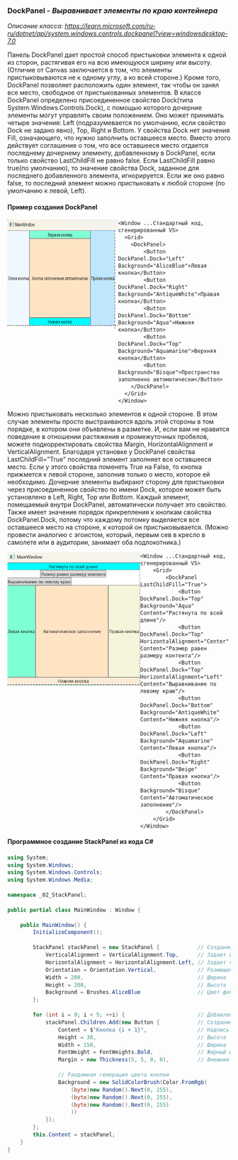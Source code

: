 ### DockPanel - *Выравнивает элементы по краю контейнера*

*Описание класса: https://learn.microsoft.com/ru-ru/dotnet/api/system.windows.controls.dockpanel?view=windowsdesktop-7.0*

Панель DockPanel дает простой способ пристыковки элемента к одной из сторон, растягивая его на всю имеющуюся ширину или высоту. (Отличие от Canvas заключается в том, что элементы пристыковываются не к одному углу, а ко всей стороне.) Кроме того, DockPanel позволяет расположить один элемент, так чтобы он занял все место, свободное от пристыкованных элементов.
В классе DockPanel определено присоединенное свойство Dock(типа System.Windows.Controls.Dock), с помощью которого дочерние элементы могут управлять своим положением. Оно может принимать четыре значения: Left (подразумевается по умолчанию, если свойство Dock не задано явно), Top, Right и Bottom. У свойства Dock нет значения Fill, означающего, что нужно заполнить оставшееся место.
Вместо этого действует соглашение о том, что все оставшееся место отдается последнему дочернему элементу, добавленному в DockPanel, если только свойство LastChildFill не равно false. Если LastChildFill равно true(по умолчанию), то значение свойства Dock, заданное для последнего добавленного элемента, игнорируется. Если же оно равно false, то последний элемент можно пристыковать к любой стороне (по умолчанию к левой, Left).

#### Пример создания DockPanel
<img align="left" width="250" height="250" src="img/DockPanel1.png" alt="Пример работы данного кода"/>

~~~XAML
<Window ...Стандартный код, сгенерированный VS>
  <Grid>
    <DockPanel>
        <Button DockPanel.Dock="Left" Background="AliceBlue">Левая кнопка</Button>
        <Button DockPanel.Dock="Right" Background="AntiqueWhite">Правая кнопка</Button>
        <Button DockPanel.Dock="Bottom" Background="Aqua">Нижняя кнопка</Button>
        <Button DockPanel.Dock="Top" Background="Aquamarine">Верхняя кнопка</Button>
        <Button Background="Bisque">Пространство заполненно автоматически</Button>
    </DockPanel>
  </Grid>
</Window>
~~~

Можно пристыковать несколько элементов к одной стороне. В этом случае элементы просто выстраиваются вдоль этой стороны в том порядке, в котором они объявлены в разметке. И, если вам не нравится поведение в отношении растяжения и промежуточных пробелов, можете подкорректировать свойства Margin, HorizontalAlignment и VerticalAlignment.
Благодаря установке у DockPanel свойства LastChildFill="True" последний элемент заполняет все оставшееся место. Если у этого свойства поменять True на False, то кнопка прижмется к левой стороне, заполнив только о место, которое ей необходимо.
Дочерние элементы выбирают сторону для пристыковки через присоединенное свойство по имени Dock, которое может быть установлено в Left, Right, Top или Bottom. Каждый элемент, помещаемый внутри DockPanel, автоматически получает это свойство. 
Также имеет значение порядок прикрепления к кнопкам свойства DockPanel.Dock, потому что каждому потомку выделяется все оставшееся место на стороне, к которой он пристыковывается. (Можно провести аналогию с эгоистом, который, первым сев в кресло в самолете или в аудитории, занимает оба подлокотника.)

<img align="left" width="300" height="300" src="img/DockPanel2.png" alt="Пример работы данного кода"/>

~~~XAML
<Window ...Стандартный код, сгенерированный VS>
    <Grid>
        <DockPanel LastChildFill="True">
            <Button DockPanel.Dock="Top" Background="Aqua" Content="Растянута по всей длине"/>
            <Button DockPanel.Dock="Top" HorizontalAlignment="Center" Content="Размер равен размеру контента"/>
            <Button DockPanel.Dock="Top" HorizontalAlignment="Left" Content="Выравнивание по левому краю"/>
            <Button DockPanel.Dock="Bottom" Background="AntiqueWhite" Content="Нижняя кнопка"/>
            <Button DockPanel.Dock="Left" Background="Aquamarine" Content="Левая кнопка"/>
            <Button DockPanel.Dock="Right" Background="Beige" Content="Правая кнопка"/>
            <Button Background="Bisque" Content="Автоматическое заполнение"/>
        </DockPanel>
    </Grid>
</Window>
~~~

#### Программное создание StackPanel из кода C#
~~~C#
using System;
using System.Windows;
using System.Windows.Controls;
using System.Windows.Media;

namespace _02_StackPanel;

public partial class MainWindow : Window {

    public MainWindow() {
        InitializeComponent();

        StackPanel stackPanel = new StackPanel {            // Создание объекта стек-панель
            VerticalAlignment = VerticalAlignment.Top,      // Задает вертикальное выравнивание
            HorizontalAlignment = HorizontalAlignment.Left, // Задает горизонтальное выравнивание
            Orientation = Orientation.Vertical,             // Размещение элементов внутри стек панели
            Width = 200,                                    // Ширина
            Height = 200,                                   // Высота
            Background = Brushes.AliceBlue                  // Цвет фона
        };

        for (int i = 0; i < 5; ++i) {                       // Добавление 5 кнопок в стек панель
            stackPanel.Children.Add(new Button {            // Создание кнопки
                Content = $"Кнопка {i + 1}",                // Надпись на кнопке
                Height = 30,                                // Высота
                Width = 150,                                // Ширина
                FontWeight = FontWeights.Bold,              // Жирный шрифт
                Margin = new Thickness(5, 5, 0, 0),         // Внешние отступы left,top,r,b

                // Рандомная генерация цвета кнопки
                Background = new SolidColorBrush(Color.FromRgb(
                    (byte)new Random().Next(0, 255),
                    (byte)new Random().Next(0, 255),
                    (byte)new Random().Next(0, 255)
                    ))
            });
        };
        this.Content = stackPanel;
    }
}
~~~
